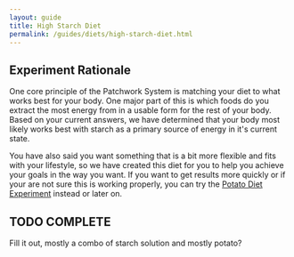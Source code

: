 ```yaml
---
layout: guide
title: High Starch Diet
permalink: /guides/diets/high-starch-diet.html
---
```


## Experiment Rationale

One core principle of the Patchwork System is matching your diet to what works best for your body.  One major part of this is which foods do you extract the most energy from in a usable form for the rest of your body.  Based on your current answers, we have determined that your body most likely works best with starch as a primary source of energy in it's current state.

You have also said you want something that is a bit more flexible and fits with your lifestyle, so we have created this diet for you to help you achieve your goals in the way you want.  If you want to get results more quickly or if your are not sure this is working properly, you can try the [Potato Diet Experiment](../experiments/potato-experiment.html) instead or later on.

## TODO COMPLETE

Fill it out, mostly a combo of starch solution and mostly potato?